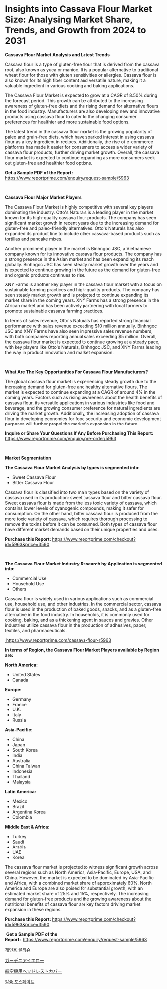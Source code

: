 <p><h1>Insights into Cassava Flour Market Size: Analysing Market Share, Trends, and Growth from 2024 to 2031</h1></p><p><strong>Cassava Flour Market Analysis and Latest Trends</strong></p>
<p><p>Cassava flour is a type of gluten-free flour that is derived from the cassava root, also known as yuca or manioc. It is a popular alternative to traditional wheat flour for those with gluten sensitivities or allergies. Cassava flour is also known for its high fiber content and versatile nature, making it a valuable ingredient in various cooking and baking applications.</p><p>The Cassava Flour Market is expected to grow at a CAGR of 8.50% during the forecast period. This growth can be attributed to the increasing awareness of gluten-free diets and the rising demand for alternative flours in the food industry. Manufacturers are also developing new and innovative products using cassava flour to cater to the changing consumer preferences for healthier and more sustainable food options.</p><p>The latest trend in the cassava flour market is the growing popularity of paleo and grain-free diets, which have sparked interest in using cassava flour as a key ingredient in recipes. Additionally, the rise of e-commerce platforms has made it easier for consumers to access a wider variety of cassava flour products, further driving market growth. Overall, the cassava flour market is expected to continue expanding as more consumers seek out gluten-free and healthier food options.</p></p>
<p><strong>Get a Sample PDF of the Report:&nbsp;</strong> <a href="https://www.reportprime.com/enquiry/request-sample/5963">https://www.reportprime.com/enquiry/request-sample/5963</a></p>
<p>&nbsp;</p>
<p><strong>Cassava Flour Major Market Players</strong></p>
<p><p>The Cassava Flour Market is highly competitive with several key players dominating the industry. Otto's Naturals is a leading player in the market known for its high-quality cassava flour products. The company has seen significant market growth in recent years due to the increasing demand for gluten-free and paleo-friendly alternatives. Otto's Naturals has also expanded its product line to include other cassava-based products such as tortillas and pancake mixes.</p><p>Another prominent player in the market is Binhngoc JSC, a Vietnamese company known for its innovative cassava flour products. The company has a strong presence in the Asian market and has been expanding its reach globally. Binhngoc JSC has seen steady market growth over the years and is expected to continue growing in the future as the demand for gluten-free and organic products continues to rise.</p><p>XNY Farms is another key player in the cassava flour market with a focus on sustainable farming practices and high-quality products. The company has seen steady market growth and is projected to continue expanding its market share in the coming years. XNY Farms has a strong presence in the African market and has been actively partnering with local farmers to promote sustainable cassava farming practices.</p><p>In terms of sales revenue, Otto's Naturals has reported strong financial performance with sales revenue exceeding $10 million annually. Binhngoc JSC and XNY Farms have also seen impressive sales revenue numbers, with both companies reporting annual sales exceeding $5 million. Overall, the cassava flour market is expected to continue growing at a steady pace, with key players like Otto's Naturals, Binhngoc JSC, and XNY Farms leading the way in product innovation and market expansion.</p></p>
<p>&nbsp;</p>
<p><strong>What Are The Key Opportunities For Cassava Flour Manufacturers?</strong></p>
<p><p>The global cassava flour market is experiencing steady growth due to the increasing demand for gluten-free and healthy alternative flours. The market is expected to continue expanding at a CAGR of around 4% in the coming years. Factors such as rising awareness about the health benefits of cassava flour, its versatile applications in various industries like food and beverage, and the growing consumer preference for natural ingredients are driving the market growth. Additionally, the increasing adoption of cassava flour in developing economies for food security and economic development purposes will further propel the market's expansion in the future.</p></p>
<p><strong>Inquire or Share Your Questions If Any Before Purchasing This Report:</strong> <a href="https://www.reportprime.com/enquiry/pre-order/5963">https://www.reportprime.com/enquiry/pre-order/5963</a></p>
<p>&nbsp;</p>
<p><strong>Market Segmentation</strong></p>
<p><strong>The Cassava Flour Market Analysis by types is segmented into:</strong></p>
<p><ul><li>Sweet Cassava Flour</li><li>Bitter Cassava Flour</li></ul></p>
<p><p>Cassava flour is classified into two main types based on the variety of cassava used in its production: sweet cassava flour and bitter cassava flour. Sweet cassava flour is made from the less toxic variety of cassava, which contains lower levels of cyanogenic compounds, making it safer for consumption. On the other hand, bitter cassava flour is produced from the more toxic variety of cassava, which requires thorough processing to remove the toxins before it can be consumed. Both types of cassava flour have different market demands based on their unique properties and uses.</p></p>
<p><strong>Purchase this Report:&nbsp;</strong><a href="https://www.reportprime.com/checkout?id=5963&price=3590">https://www.reportprime.com/checkout?id=5963&price=3590</a></p>
<p>&nbsp;</p>
<p><strong>The Cassava Flour Market Industry Research by Application is segmented into:</strong></p>
<p><ul><li>Commercial Use</li><li>Household Use</li><li>Others</li></ul></p>
<p><p>Cassava flour is widely used in various applications such as commercial use, household use, and other industries. In the commercial sector, cassava flour is used in the production of baked goods, snacks, and as a gluten-free alternative in the food industry. In households, it is commonly used for cooking, baking, and as a thickening agent in sauces and gravies. Other industries utilize cassava flour in the production of adhesives, paper, textiles, and pharmaceuticals.</p></p>
<p><a href="https://www.reportprime.com/cassava-flour-r5963">&nbsp;https://www.reportprime.com/cassava-flour-r5963</a></p>
<p><strong>In terms of Region, the Cassava Flour Market Players available by Region are:</strong></p>
<p>
    <p> <strong> North America: </strong>
        <ul>
            <li>United States</li>
            <li>Canada</li>
        </ul>
        </p> 
    <p> <strong> Europe: </strong>
        <ul>
            <li>Germany</li>
            <li>France</li>
            <li>U.K.</li>
            <li>Italy</li>
            <li>Russia</li>
        </ul>
        </p> 
    <p> <strong> Asia-Pacific: </strong>
        <ul>
            <li>China</li>
            <li>Japan</li>
            <li>South Korea</li>
            <li>India</li>
            <li>Australia</li>
            <li>China Taiwan</li>
            <li>Indonesia</li>
            <li>Thailand</li>
            <li>Malaysia</li>
        </ul>
        </p> 
    <p> <strong> Latin America: </strong>
        <ul>
            <li>Mexico</li>
            <li>Brazil</li>
            <li>Argentina Korea</li>
            <li>Colombia</li>
        </ul>
        </p> 
    <p> <strong> Middle East & Africa: </strong>
        <ul>
            <li>Turkey</li>
            <li>Saudi</li>
            <li>Arabia</li>
            <li>UAE</li>
            <li>Korea</li>
        </ul>
    </p>
    </p>
<p><p>The cassava flour market is projected to witness significant growth across several regions such as North America, Asia-Pacific, Europe, USA, and China. However, the market is expected to be dominated by Asia-Pacific and Africa, with a combined market share of approximately 60%. North America and Europe are also poised for substantial growth, with an estimated market share of 25% and 15%, respectively. The increasing demand for gluten-free products and the growing awareness about the nutritional benefits of cassava flour are key factors driving market expansion in these regions.</p></p>
<p><strong>Purchase this Report: </strong><a href="https://www.reportprime.com/checkout?id=5963&price=3590">https://www.reportprime.com/checkout?id=5963&price=3590</a></p>
<p>&nbsp;<strong>Get a Sample PDF of the Report:&nbsp;&nbsp;</strong><a href="https://www.reportprime.com/enquiry/request-sample/5963">https://www.reportprime.com/enquiry/request-sample/5963</a></p>
<p><strong></strong></p>
<p><p><a href="https://medium.com/@carolynurton5656/%EA%B0%9C%EC%9D%B8%EC%9A%A9-%EC%99%80%EC%9D%B4%ED%94%84-%EC%8B%9C%EC%9E%A5-%EC%9C%A0%ED%98%95-%EC%9D%91%EC%9A%A9-%EB%B0%8F-%EC%A7%80%EB%A6%AC%EC%97%90-%EB%8C%80%ED%95%9C-%ED%8F%AC%EA%B4%84%EC%A0%81-%ED%8F%89%EA%B0%80-8d3a34931110">개인용 물티슈</a></p><p><a href="https://github.com/nemesis2824/Market-Research-Report-List-1/blob/main/909750017695.md">ガーデニアイエロー</a></p><p><a href="https://medium.com/@tomienow6767d/%E8%88%AA%E7%A9%BA%E6%A9%9F%E3%83%98%E3%83%83%E3%83%89%E3%83%AC%E3%82%B9%E3%83%88%E3%82%AB%E3%83%90%E3%83%BC%E5%B8%82%E5%A0%B4-%E7%AB%B6%E4%BA%89%E5%88%86%E6%9E%90-%E5%B8%82%E5%A0%B4%E5%8B%95%E5%90%91-2031%E5%B9%B4%E3%81%BE%E3%81%A7%E3%81%AE%E4%BA%88%E6%B8%AC-67125b14dd0a">航空機用ヘッドレストカバー</a></p><p><a href="https://medium.com/@bud567768/%EC%B9%BC%EC%8A%98-%EC%9D%B8%EC%82%B0%EC%97%BC-%EC%8B%9C%EC%9E%A5-%EC%A0%90%EC%9C%A0%EC%9C%A8-%EB%B0%9C%EC%A0%84%EA%B3%BC-%EC%8B%9C%EC%9E%A5-%EC%84%B1%EC%9E%A5-%EC%B6%94%EC%84%B8-2024%EB%85%84-2031%EB%85%84-554f91fb776d">칼슘 포스페이트</a></p></p>